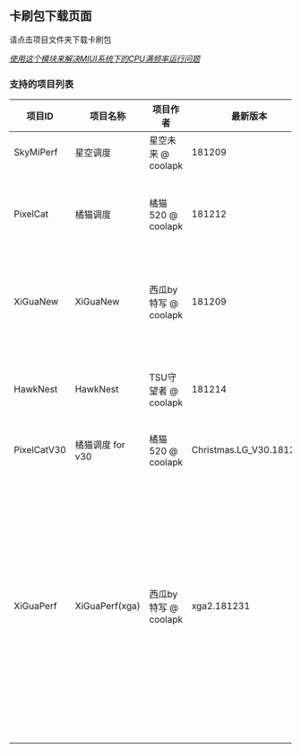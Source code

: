 ## 卡刷包下载页面
请点击项目文件夹下载卡刷包

[*使用这个模块来解决MIUI系统下的CPU满频率运行问题*](./miuiPerfRemover.zip)

### 支持的项目列表
| 项目ID | 项目名称 | 项目作者 | 最新版本 | 支持的SoC |
|-|-|-|-|-|
|SkyMiPerf|星空调度|星空未来 @ coolapk|181209|sd_835|
|PixelCat|橘猫调度|橘猫520 @ coolapk|181212|exynos_8895 exynos_9810 sd_636 sd_660 sd_820 sd_821 sd_835|
|XiGuaNew|XiGuaNew|西瓜by特写 @ coolapk|181209|sd_430 sd_625 sd_630 sd_636 sd_650 sd_660 sd_821 sd_835|
|HawkNest|HawkNest|TSU守望者 @ coolapk|181214|helio_p10 helio_x10 sd_410 sd_650 sd_660 sd_810 sd_820|
|PixelCatV30|橘猫调度 for v30|橘猫520 @ coolapk|Christmas.LG_V30.181225|sd_835|
|XiGuaPerf|XiGuaPerf(xga)|西瓜by特写 @ coolapk|xga2.181231|exynos_8890 exynos_8895 kirin_650 mt6750 sd_400 sd_410 sd_425 sd_430 sd_435 sd_450 sd_615 sd_616 sd_625 sd_630 sd_636 sd_650 sd_653 sd_660 sd_801 sd_808 sd_810 sd_820 sd_821 sd_835|
